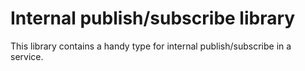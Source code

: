 # Internal publish/subscribe library

This library contains a handy type for internal publish/subscribe in a service.
